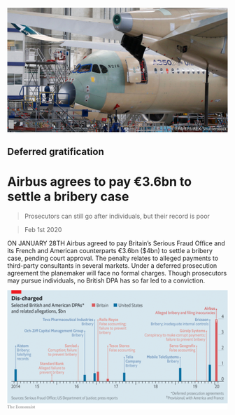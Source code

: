 ![](./images/20200201_WBP505.jpg)

## Deferred gratification

# Airbus agrees to pay €3.6bn to settle a bribery case

> Prosecutors can still go after individuals, but their record is poor

> Feb 1st 2020

ON JANUARY 28TH Airbus agreed to pay Britain’s Serious Fraud Office and its French and American counterparts €3.6bn ($4bn) to settle a bribery case, pending court approval. The penalty relates to alleged payments to third-party consultants in several markets. Under a deferred prosecution agreement the planemaker will face no formal charges. Though prosecutors may pursue individuals, no British DPA has so far led to a conviction.

![](./images/20200201_WBC312_0.png)